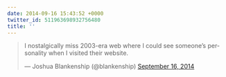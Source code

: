 ```yaml
---
date: 2014-09-16 15:43:52 +0000
twitter_id: 511963698932756480
title: ''
---
```


<blockquote class="twitter-tweet"><p lang="en" dir="ltr">I nostalgically miss 2003-era web where I could see someone’s personality when I visited their website.</p>&mdash; Joshua Blankenship (@blankenship) <a href="https://twitter.com/blankenship/status/511962737279115265?ref_src=twsrc%5Etfw">September 16, 2014</a></blockquote>
<script async src="https://platform.twitter.com/widgets.js" charset="utf-8"></script>
